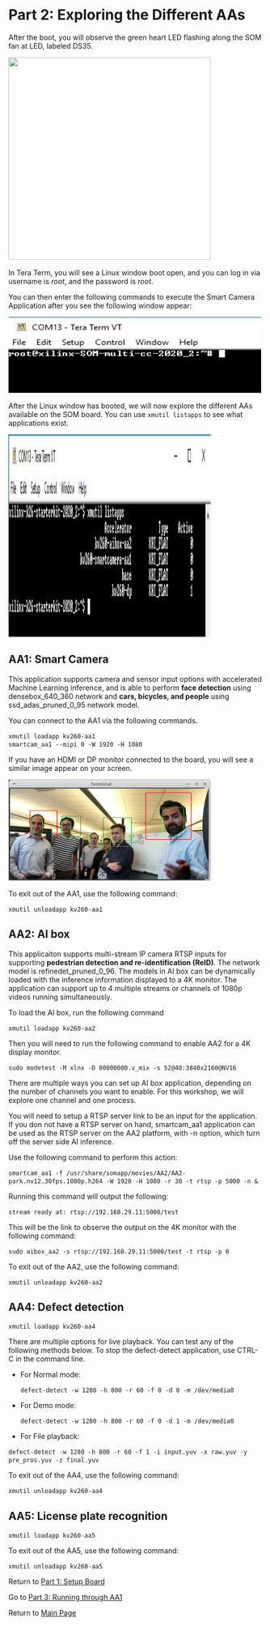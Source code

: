 # Part 2: Exploring the Different AAs

After the boot, you will observe the green heart LED flashing along the SOM fan at LED, labeled DS35.

<img src="/images/led.gif" width= 400 height =400>


In Tera Term, you will see a Linux window boot open, and you can log in via username is *root*, and the password is *root*.

You can then enter the following commands to execute the Smart Camera Application after you see the following window appear:

<img src="/images/som_console.JPG" width=500 height=150>

After the Linux window has booted, we will now explore the different AAs available on the SOM board. You can use `xmutil listapps` to see what applications exist. 

<img src="/images/xmutil_list_apps.JPG" width=400 height =400>


## AA1: Smart Camera
This application supports camera and sensor input options with accelerated Machine Learning inference, and is able to perform **face detection** using densebox_640_360 network and **cars, bicycles, and people** using ssd_adas_pruned_0_95 network model. 

You can connect to the AA1 via the following commands. 
```
xmutil loadapp kv260-aa1
smartcam_aa1 --mipi 0 -W 1920 -H 1080 
```

If you have an HDMI or DP monitor connected to the board, you will see a similar image appear on your screen.

<img src="/images/som_aa1.png" width=400 height =200>

To exit out of the AA1, use the following command: 
```
xmutil unloadapp kv260-aa1
```

## AA2: AI box
This applicaiton supports multi-stream IP camera RTSP inputs for supporting **pedestrian detection and re-identification (ReID)**. The network model is refinedet_pruned_0_96. The models in AI box can be dynamically loaded with the inference information displayed to a 4K monitor. The application can support up to 4 multiple streams or channels of 1080p videos running simultaneously. 

To load the AI box, run the following command
```
xmutil loadapp kv260-aa2
```
Then you will need to run the following command to enable AA2 for a 4K display monitor.
```
sudo modetest -M xlnx -D 80000000.v_mix -s 52@40:3840x2160@NV16
```

There are multiple ways you can set up AI box application, depending on the number of channels you want to enable. For this workshop, we will explore one channel and one process. 

You will need to setup a RTSP server link to be an input for the application. If you don not have a RTSP server on hand, smartcam_aa1 application can be used as the RTSP server on the AA2 platform, with -n option, which turn off the server side AI inference.

Use the following command to perform this action: 
```
smartcam_aa1 -f /usr/share/somapp/movies/AA2/AA2-park.nv12.30fps.1080p.h264 -W 1920 -H 1080 -r 30 -t rtsp -p 5000 -n &
```

Running this command will output the following: 
```
stream ready at: rtsp://192.168.29.11:5000/test
```

This will be the link to observe the output on the 4K monitor with the following command:
```
sudo aibox_aa2 -s rtsp://192.168.29.11:5000/test -t rtsp -p 0
```

To exit out of the AA2, use the following command: 
```
xmutil unloadapp kv260-aa2
```

## AA4: Defect detection
```
xmutil loadapp kv260-aa4
```

There are multiple options for live playback. You can test any of the following methods below. To stop the defect-detect application, use CTRL-C in the command line.
 - For Normal mode: 
   ```
   defect-detect -w 1280 -h 800 -r 60 -f 0 -d 0 -m /dev/media0
   ```
 - For Demo mode: 
   ```
   defect-detect -w 1280 -h 800 -r 60 -f 0 -d 1 -m /dev/media0
   ```
 - For File playback: 
 ```
 defect-detect -w 1280 -h 800 -r 60 -f 1 -i input.yuv -x raw.yuv -y pre_pros.yuv -z final.yuv
 ```

To exit out of the AA4, use the following command: 
```
xmutil unloadapp kv260-aa4
```

## AA5: License plate recognition
```
xmutil loadapp kv260-aa5
```
To exit out of the AA5, use the following command: 
```
xmutil unloadapp kv260-aa5
```

Return to [Part 1: Setup Board](https://github.com/Xilinx/Xilinx_KV260_Workshop/blob/main/Part%201:%20Setup%20Board.md)

Go to [Part 3: Running through AA1](https://github.com/Xilinx/Xilinx_KV260_Workshop/blob/main/Part%203:%20Running%20through%20AA1.md)

Return to [Main Page](https://github.com/Xilinx/Xilinx_KV260_Workshop)
